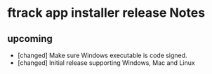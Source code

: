 # ftrack app installer release Notes


## upcoming

* [changed] Make sure Windows executable is code signed.
* [changed] Initial release supporting Windows, Mac and Linux
